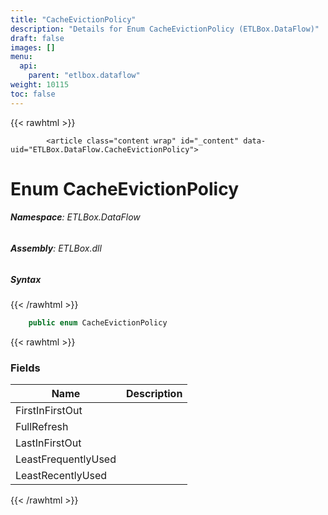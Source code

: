 ```yaml
---
title: "CacheEvictionPolicy"
description: "Details for Enum CacheEvictionPolicy (ETLBox.DataFlow)"
draft: false
images: []
menu:
  api:
    parent: "etlbox.dataflow"
weight: 10115
toc: false
---
```


{{< rawhtml >}}

            <article class="content wrap" id="_content" data-uid="ETLBox.DataFlow.CacheEvictionPolicy">
  <h1 id="ETLBox_DataFlow_CacheEvictionPolicy" data-uid="ETLBox.DataFlow.CacheEvictionPolicy" class="text-break">Enum CacheEvictionPolicy
</h1>
  <div class="markdown level0 summary"></div>
  <div class="markdown level0 conceptual"></div>
<h6><strong>Namespace</strong>: ETLBox.DataFlow</h6>
  <h6><strong>Assembly</strong>: ETLBox.dll</h6>
  <h5 id="ETLBox_DataFlow_CacheEvictionPolicy_syntax">Syntax</h5>
{{< /rawhtml >}}

```C#
    public enum CacheEvictionPolicy
```

{{< rawhtml >}}
  <h3 id="fields">Fields
</h3>
  <table class="table table-bordered table-condensed">
    <thead>
      <tr>
        <th>Name</th>
        <th>Description</th>
      </tr>
    <thead>
    <tbody>
      <tr>
        <td id="ETLBox_DataFlow_CacheEvictionPolicy_FirstInFirstOut">FirstInFirstOut</td>
        <td></td>
      </tr>
      <tr>
        <td id="ETLBox_DataFlow_CacheEvictionPolicy_FullRefresh">FullRefresh</td>
        <td></td>
      </tr>
      <tr>
        <td id="ETLBox_DataFlow_CacheEvictionPolicy_LastInFirstOut">LastInFirstOut</td>
        <td></td>
      </tr>
      <tr>
        <td id="ETLBox_DataFlow_CacheEvictionPolicy_LeastFrequentlyUsed">LeastFrequentlyUsed</td>
        <td></td>
      </tr>
      <tr>
        <td id="ETLBox_DataFlow_CacheEvictionPolicy_LeastRecentlyUsed">LeastRecentlyUsed</td>
        <td></td>
      </tr>
    </tbody>
  </thead></thead></table>

{{< /rawhtml >}}
